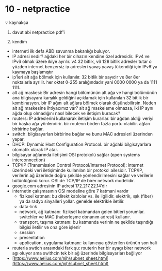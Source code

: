 # 10 - netpractice

<aside>
💡 kaynakça

1) davut abi netpractice pdf’i

2) kendim

</aside>

- interneti ilk defa ABD savunma bakanlığı buluyor.
- IP adresi nedir? ağdaki her bir cihazın kendine özel adresidir. IPv4 ve IPv6 olmak üzere ikiye ayrılır. v4 32 bitlik, v6 128 bitlik adresler tutar o yüzden internet benzersiz ip adresleri yavaş yavaş tükendiği için IPv6’ya kaymaya başlamıştır
- ip’leri alt ağa bölmek için kullanılır. 32 bitlik bir sayıdır ve 8er 8er noktalarla ayrilir. her oktet 0-255 aralığındadır yani 0000 0000 ya da 1111 1111.
- alt ağ maskesi: Bir adresin hangi bölümünün alt ağa ve hangi bölümünün ana bilgisayara karşılık geldiğini açıklamak için kullanılan 32 bitlik bir kombinasyon. bir IP ağını alt ağlara bölmek olarak düşünebilirsin. Neden alt ağ maskesine ihtiyacımız var? alt ağ maskeleme olmazsa, iki IP aynı ağda olup olmadığını nasıl bilecek ve iletişim kuracak?
- routers: IP adreslerini kullanarak iletişim kurarlar. bir ağdan aldığı veriyi bir başka ağa yönlendirir. bir routerın birden fazla portu olabilir. ağları birbirine bağlar.
- switch: bilgisayarları birbirine bağlar ve bunu MAC adresleri üzerinden yapar.
- DHCP: Dynamic Host Configuration Protocol. bir ağdaki bilgisayarlara otomatik olarak IP atar.
- bilgisayar ağlarında iletişimi OSI protokolü sağlar (open systems interconnection)
- TCP/IP (Transmission Control Protocol/Internet Protocol): internet üzerindeki veri iletişiminde kullanılan bir protokol ailesidir. TCP/IP, verilerin ağ üzerinde doğru şekilde yönlendirilmesini sağlar ve verilerin bütünlüğünü korur.  OSI de TCP/IP de birer network modelidir.
- google.com adresinin IP adresi 172.217.22.14’dir
- internetin çalışmasının OSI modeline göre 7 katmani vardır
    - fiziksel katman: bu direkt kablolar vs. ile ilgilidir. elektrik, ışık (fiber) ya da radyo sinyalleri yollar. genelde elektrikle iletilir.
    - data-link
    - network, ağ katmanı: fiziksel katmandan gelen bitleri yorumlar. switchler ve MAC (haberleşme donanım adresi) kullanır.
    - transport, taşıma katmanı: bu katmanda verinin ne şekilde taşındığı bilgisi iletilir ve ona göre işlenir
    - session
    - presentation
    - application, uygulama katmanı: kullanıcıya gösterilen ürünün son hali
- routerla swtich arasındaki fark şu: routerin her bir ayagı birer network agı oluyor ama swithcin tek bir ağ üzerinde bilgisayarları bağlıyor
- [https://www.aelius.com/njh/subnet_sheet.html](https://www.aelius.com/njh/subnet_sheet.html)